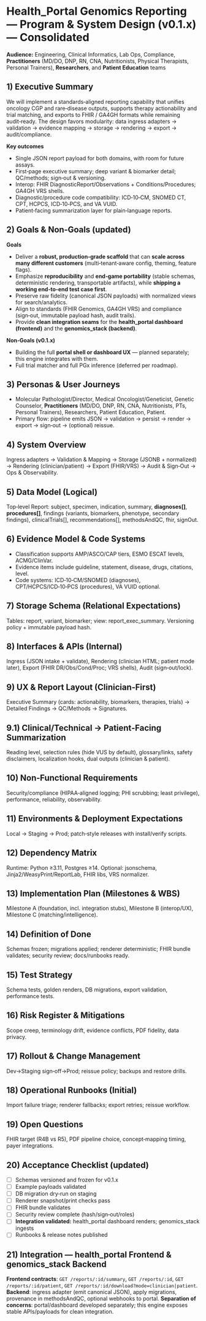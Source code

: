 # Health_Portal Genomics Reporting — Program & System Design (v0.1.x) — Consolidated

**Audience:** Engineering, Clinical Informatics, Lab Ops, Compliance, **Practitioners** (MD/DO, DNP, RN, CNA, Nutritionists, Physical Therapists, Personal Trainers), **Researchers**, and **Patient Education** teams

## 1) Executive Summary
We will implement a standards‑aligned reporting capability that unifies oncology CGP and rare‑disease outputs, supports therapy actionability and trial matching, and exports to FHIR / GA4GH formats while remaining audit‑ready. The design favors modularity: data ingress adapters → validation → evidence mapping → storage → rendering → export → audit/compliance.

**Key outcomes**
- Single JSON report payload for both domains, with room for future assays.
- First‑page executive summary; deep variant & biomarker detail; QC/methods; sign‑out & versioning.
- Interop: FHIR DiagnosticReport/Observations + Conditions/Procedures; GA4GH VRS shells.
- Diagnostic/procedure code compatibility: ICD‑10‑CM, SNOMED CT, CPT, HCPCS, ICD‑10‑PCS, and VA VUID.
- Patient‑facing summarization layer for plain‑language reports.

## 2) Goals & Non‑Goals (updated)
**Goals**
- Deliver a **robust, production‑grade scaffold** that can **scale across many different customers** (multi‑tenant‑aware config, theming, feature flags).
- Emphasize **reproducibility** and **end‑game portability** (stable schemas, deterministic rendering, transportable artifacts), while **shipping a working end‑to‑end test case first**.
- Preserve raw fidelity (canonical JSON payloads) with normalized views for search/analytics.
- Align to standards (FHIR Genomics, GA4GH VRS) and compliance (sign‑out, immutable payload hash, audit trails).
- Provide **clean integration seams** for the **health_portal dashboard (frontend)** and the **genomics_stack (backend)**.

**Non‑Goals (v0.1.x)**
- Building the full **portal shell or dashboard UX** — planned separately; this engine integrates with them.
- Full trial matcher and full PGx inference (deferred per roadmap).

## 3) Personas & User Journeys
- Molecular Pathologist/Director, Medical Oncologist/Geneticist, Genetic Counselor, **Practitioners** (MD/DO, DNP, RN, CNA, Nutritionists, PTs, Personal Trainers), Researchers, Patient Education, Patient.
- Primary flow: pipeline emits JSON → validation → persist → render → export → sign‑out → (optional) reissue.

## 4) System Overview
Ingress adapters → Validation & Mapping → Storage (JSONB + normalized) → Rendering (clinician/patient) → Export (FHIR/VRS) → Audit & Sign‑Out → Ops & Observability.

## 5) Data Model (Logical)
Top‑level Report: subject, specimen, indication, summary, **diagnoses[]**, **procedures[]**, findings (variants, biomarkers, phenotype, secondary findings), clinicalTrials[], recommendations[], methodsAndQC, fhir, signOut.

## 6) Evidence Model & Code Systems
- Classification supports AMP/ASCO/CAP tiers, ESMO ESCAT levels, ACMG/ClinVar.
- Evidence items include guideline, statement, disease, drugs, citations, level.
- Code systems: ICD‑10‑CM/SNOMED (diagnoses), CPT/HCPCS/ICD‑10‑PCS (procedures), VA VUID optional.

## 7) Storage Schema (Relational Expectations)
Tables: report, variant, biomarker; view: report_exec_summary. Versioning policy + immutable payload hash.

## 8) Interfaces & APIs (Internal)
Ingress (JSON intake + validate), Rendering (clinician HTML; patient mode later), Export (FHIR DR/Obs/Cond/Proc; VRS shells), Audit (sign‑out/lock).

## 9) UX & Report Layout (Clinician‑First)
Executive Summary (cards: actionability, biomarkers, therapies, trials) → Detailed Findings → QC/Methods → Signatures.

## 9.1) Clinical/Technical → Patient‑Facing Summarization
Reading level, selection rules (hide VUS by default), glossary/links, safety disclaimers, localization hooks, dual outputs (clinician & patient).

## 10) Non‑Functional Requirements
Security/compliance (HIPAA‑aligned logging; PHI scrubbing; least privilege), performance, reliability, observability.

## 11) Environments & Deployment Expectations
Local → Staging → Prod; patch‑style releases with install/verify scripts.

## 12) Dependency Matrix
Runtime: Python ≥3.11, Postgres ≥14. Optional: jsonschema, Jinja2/WeasyPrint/ReportLab, FHIR libs, VRS normalizer.

## 13) Implementation Plan (Milestones & WBS)
Milestone A (foundation, incl. integration stubs), Milestone B (interop/UX), Milestone C (matching/intelligence).

## 14) Definition of Done
Schemas frozen; migrations applied; renderer deterministic; FHIR bundle validates; security review; docs/runbooks ready.

## 15) Test Strategy
Schema tests, golden renders, DB migrations, export validation, performance tests.

## 16) Risk Register & Mitigations
Scope creep, terminology drift, evidence conflicts, PDF fidelity, data privacy.

## 17) Rollout & Change Management
Dev→Staging sign‑off→Prod; reissue policy; backups and restore drills.

## 18) Operational Runbooks (Initial)
Import failure triage; renderer fallbacks; export retries; reissue workflow.

## 19) Open Questions
FHIR target (R4B vs R5), PDF pipeline choice, concept‑mapping timing, payer integrations.

## 20) Acceptance Checklist (updated)
- [ ] Schemas versioned and frozen for v0.1.x
- [ ] Example payloads validated
- [ ] DB migration dry‑run on staging
- [ ] Renderer snapshot/print checks pass
- [ ] FHIR bundle validates
- [ ] Security review complete (hash/sign‑out/roles)
- [ ] **Integration validated:** health_portal dashboard renders; genomics_stack ingests
- [ ] Runbooks & release notes published

## 21) Integration — health_portal Frontend & genomics_stack Backend
**Frontend contracts**: `GET /reports/:id/summary`, `GET /reports/:id`, `GET /reports/:id/patient`, `GET /reports/:id/download?mode=clinician|patient`.
**Backend**: ingress adapter (emit canonical JSON), apply migrations, provenance in methodsAndQC, optional webhooks to portal.
**Separation of concerns**: portal/dashboard developed separately; this engine exposes stable APIs/payloads for clean integration.
